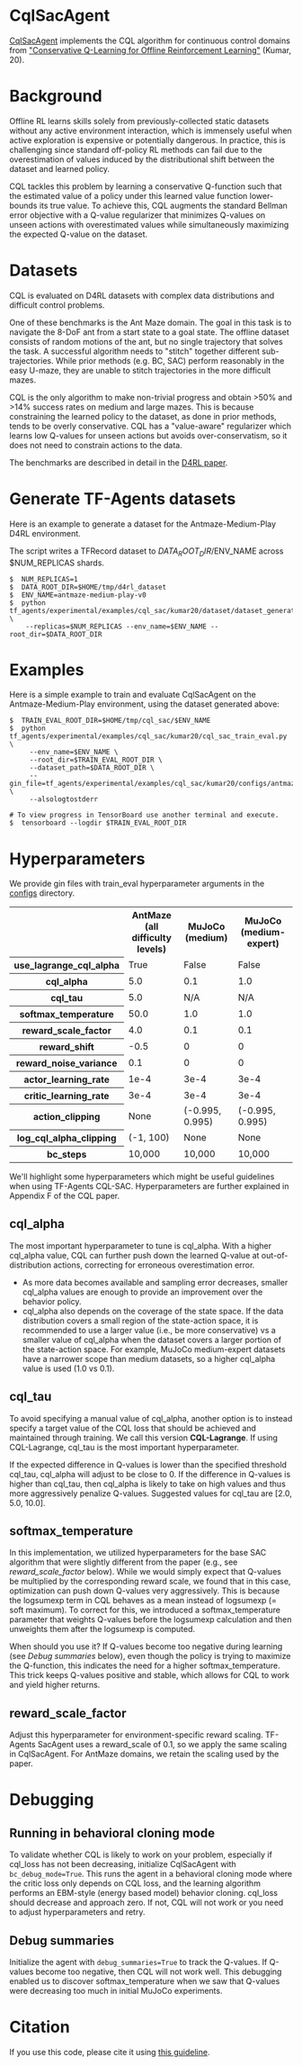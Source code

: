 # CqlSacAgent

[CqlSacAgent](https://github.com/tensorflow/agents/tree/master/tf_agents/agents/cql/cql_sac_agent.py)  implements the CQL algorithm for continuous control domains from
["Conservative Q-Learning for Offline Reinforcement Learning"](https://arxiv.org/abs/2006.04779)
(Kumar, 20).


# Background

Offline RL learns skills solely from previously-collected static datasets
without any active environment interaction, which is immensely useful
when active exploration is expensive or potentially dangerous. In practice,
this is challenging since standard off-policy RL methods can fail due to
the overestimation of values induced by the distributional shift between the
dataset and learned policy.

CQL tackles this problem by learning a conservative Q-function such that the
estimated value of a policy under this learned value function lower-bounds its
true value. To achieve this, CQL augments the standard Bellman error objective
with a Q-value regularizer that minimizes Q-values on unseen actions with
overestimated values while simultaneously maximizing the expected Q-value on the
dataset.


# Datasets

CQL is evaluated on D4RL datasets with complex data distributions and difficult
control problems.

One of these benchmarks is the Ant Maze domain. The goal in this task is to
navigate the 8-DoF ant from a start state to a goal state. The offline dataset
consists of random motions of the ant, but no single trajectory that solves
the task. A successful algorithm needs to "stitch" together different
sub-trajectories. While prior methods (e.g. BC, SAC) perform reasonably
in the easy U-maze, they are unable to stitch trajectories in the more difficult
mazes.

CQL is the only algorithm to make non-trivial progress and obtain >50%
and >14% success rates on medium and large mazes. This is because constraining
the learned policy to the dataset, as done in prior methods, tends to be overly
conservative. CQL has a "value-aware" regularizer which learns low Q-values for
unseen actions but avoids over-conservatism, so it does not need to constrain
actions to the data.

The benchmarks are described in detail in the [D4RL paper](https://arxiv.org/abs/2004.07219).

# Generate TF-Agents datasets

Here is an example to generate a dataset for the Antmaze-Medium-Play D4RL environment.

The script writes a TFRecord dataset to $DATA_ROOT_DIR/$ENV_NAME across $NUM_REPLICAS shards.

```shell
$  NUM_REPLICAS=1
$  DATA_ROOT_DIR=$HOME/tmp/d4rl_dataset
$  ENV_NAME=antmaze-medium-play-v0
$  python tf_agents/experimental/examples/cql_sac/kumar20/dataset/dataset_generator.py \
    --replicas=$NUM_REPLICAS --env_name=$ENV_NAME --root_dir=$DATA_ROOT_DIR
```

# Examples

Here is a simple example to train and evaluate CqlSacAgent on the
Antmaze-Medium-Play environment, using the dataset generated above:

```shell
$  TRAIN_EVAL_ROOT_DIR=$HOME/tmp/cql_sac/$ENV_NAME
$  python tf_agents/experimental/examples/cql_sac/kumar20/cql_sac_train_eval.py \
     --env_name=$ENV_NAME \
     --root_dir=$TRAIN_EVAL_ROOT_DIR \
     --dataset_path=$DATA_ROOT_DIR \
     --gin_file=tf_agents/experimental/examples/cql_sac/kumar20/configs/antmaze.gin \
     --alsologtostderr

# To view progress in TensorBoard use another terminal and execute.
$  tensorboard --logdir $TRAIN_EVAL_ROOT_DIR
```

# Hyperparameters
We provide gin files with train_eval hyperparameter arguments in the
[configs](https://github.com/tensorflow/agents/tree/master/tf_agents/experimental/examples/cql_sac/kumar20/configs) directory.

<table>
  <tr>
    <td></td>
    <th scope="col">AntMaze (all difficulty levels)</th>
    <th scope="col">MuJoCo (medium)</th>
    <th scope="col">MuJoCo (medium-expert)</th>
  </tr>
  <tr>
    <th scope="row">use_lagrange_cql_alpha</th>
    <td>True</td>
    <td>False</td>
    <td>False</td>
  </tr>
  <tr>
    <th scope="row">cql_alpha</th>
    <td>5.0</td>
    <td>0.1</td>
    <td>1.0</td>
  </tr>
  <tr>
    <th scope="row">cql_tau</th>
    <td>5.0</td>
    <td>N/A</td>
    <td>N/A</td>
  </tr>
  <tr>
    <th scope="row">softmax_temperature</th>
    <td>50.0</td>
    <td>1.0</td>
    <td>1.0</td>
  </tr>
  <tr>
    <th scope="row">reward_scale_factor</th>
    <td>4.0</td>
    <td>0.1</td>
    <td>0.1</td>
  </tr>
  <tr>
    <th scope="row">reward_shift</th>
    <td>-0.5</td>
    <td>0</td>
    <td>0</td>
  </tr>
  <tr>
    <th scope="row">reward_noise_variance</th>
    <td>0.1</td>
    <td>0</td>
    <td>0</td>
  </tr>
  <tr>
    <th scope="row">actor_learning_rate</th>
    <td>1e-4</td>
    <td>3e-4</td>
    <td>3e-4</td>
  </tr>
  <tr>
    <th scope="row">critic_learning_rate</th>
    <td>3e-4</td>
    <td>3e-4</td>
    <td>3e-4</td>
  </tr>
  <tr>
    <th scope="row">action_clipping</th>
    <td>None</td>
    <td>(-0.995, 0.995)</td>
    <td>(-0.995, 0.995)</td>
  </tr>
  <tr>
    <th scope="row">log_cql_alpha_clipping</th>
    <td>(-1, 100)</td>
    <td>None</td>
    <td>None</td>
  </tr>
  <tr>
    <th scope="row">bc_steps</th>
    <td>10,000</td>
    <td>10,000</td>
    <td>10,000</td>
  </tr>
</table>

We'll highlight some hyperparameters which might be useful guidelines when using TF-Agents CQL-SAC. Hyperparameters are further explained in Appendix F of the CQL paper.

## cql_alpha
The most important hyperparameter to tune is cql_alpha. With a higher cql_alpha value, CQL can further push down the learned Q-value at out-of-distribution actions, correcting for erroneous overestimation error.

*  As more data becomes available and sampling error decreases, smaller cql_alpha values are enough to provide an improvement over the behavior policy.
*  cql_alpha also depends on the coverage of the state space. If the data distribution covers a small region of the state-action space, it is recommended to use a larger value (i.e., be more conservative) vs a smaller value of cql_alpha when the dataset covers a larger portion of the state-action space. For example, MuJoCo medium-expert datasets have a narrower scope than medium datasets, so a higher cql_alpha value is used (1.0 vs 0.1).

## cql_tau
To avoid specifying a manual value of cql_alpha, another option is to instead specify a target value of the CQL loss that should be achieved and maintained through training. We call this version **CQL-Lagrange**. If using CQL-Lagrange, cql_tau is the most important hyperparameter.

If the expected difference in Q-values is lower than the specified threshold cql_tau, cql_alpha will adjust to be close to 0. If the difference in Q-values is higher than cql_tau, then cql_alpha is likely to take on high values and thus more aggressively penalize Q-values. Suggested values for cql_tau are [2.0, 5.0, 10.0].

## softmax_temperature
In this implementation, we utilized hyperparameters for the base SAC algorithm that were slightly different from the paper (e.g., see *reward_scale_factor* below). While we would simply expect that Q-values be multiplied by the corresponding reward scale, we found that in this case, optimization can push down Q-values very aggressively. This is because the logsumexp term in CQL behaves as a mean instead of logsumexp (= soft maximum). To correct for this, we introduced a softmax_temperature parameter that weights Q-values before the logsumexp calculation and then unweights them after the logsumexp is computed.

When should you use it? If Q-values become too negative during learning (see *Debug summaries* below), even though the policy is trying to maximize the Q-function, this indicates the need for a higher softmax_temperature. This trick keeps Q-values positive and stable, which allows for CQL to work and yield higher returns.

## reward_scale_factor
Adjust this hyperparameter for environment-specific reward scaling. TF-Agents SacAgent uses a reward_scale of 0.1, so we apply the same scaling in CqlSacAgent. For AntMaze domains, we retain the scaling used by the paper.

# Debugging
## Running in behavioral cloning mode
To validate whether CQL is likely to work on your problem, especially if cql_loss has not been decreasing, initialize CqlSacAgent with `bc_debug_mode=True`. This runs the agent in a behavioral cloning mode where the critic loss only depends on CQL loss, and the learning algorithm performs an EBM-style (energy based model) behavior cloning. cql_loss should decrease and approach zero. If not, CQL will not work or you need to adjust hyperparameters and retry.

## Debug summaries
Initialize the agent with `debug_summaries=True` to track the Q-values. If Q-values become too negative, then CQL will not work well. This debugging enabled us to discover softmax_temperature when we saw that Q-values were decreasing too much in initial MuJoCo experiments.

# Citation
If you use this code, please cite it using [this guideline](/third_party/py/tf_agents/opensource/g3doc/README.oss.md#citation).
